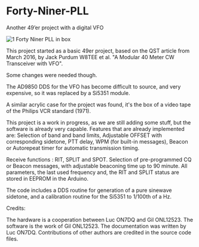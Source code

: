 # Forty-Niner-PLL
Another 49’er project with a digital VFO

![1 Forty Niner PLL in box](https://user-images.githubusercontent.com/17215772/212662253-904d3b2f-a5b2-466a-9a71-697ea7a8484d.jpg)

This project started as a basic 49er project, based on the QST article from March 2016, by Jack Purdum W8TEE et al.
"A Modular 40 Meter CW Transceiver with VFO".

Some changes were needed though.

The AD9850 DDS for the VFO has become difficult to source, and very expensive, so it was replaced by a Si5351 module.

A similar acrylic case for the project was found, it's the box of a video tape of the Philips VCR standard (1971).

This project is a work in progress, as we are still adding some stuff, but the software is already very capable.
Features that are already implemented are: 
Selection of band and band limits, 
Adjustable OFFSET with corresponding sidetone, 
PTT delay, 
WPM (for built-in messages),
Beacon or Autorepeat timer for automatic transmission timing.

Receive functions : RIT, SPLIT and SPOT.
Selection of pre-programmed CQ or Beacon messages, with adjustable beaconing time up to 90 minute.
All parameters, the last used frequency and, the RIT and SPLIT status are stored in EEPROM in the Arduino.

The code includes a DDS routine for generation of a pure sinewave sidetone, and a calibration routine for the Si5351 to 1/100th of a Hz.

Credits:

The hardware is a cooperation between Luc ON7DQ and Gil ONL12523.
The software is the work of Gil ONL12523.
The documentation was written by Luc ON7DQ.
Contributions of other authors are credited in the source code files.
